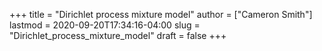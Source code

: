 +++
title = "Dirichlet process mixture model"
author = ["Cameron Smith"]
lastmod = 2020-09-20T17:34:16-04:00
slug = "Dirichlet_process_mixture_model"
draft = false
+++
